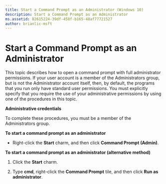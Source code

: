 ```yaml
---
title: Start a Command Prompt as an Administrator (Windows 10)
description: Start a Command Prompt as an Administrator
ms.assetid: 82615224-39df-458f-b165-48af77721527
author: brianlic-msft
---
```


# Start a Command Prompt as an Administrator


This topic describes how to open a command prompt with full administrator permissions. If your user account is a member of the Administrators group, but is not the Administrator account itself, then, by default, the programs that you run only have standard user permissions. You must explicitly specify that you require the use of your administrative permissions by using one of the procedures in this topic.

**Administrative credentials**

To complete these procedures, you must be a member of the Administrators group.

**To start a command prompt as an administrator**

-   Right-click the **Start** charm, and then click **Command Prompt (Admin)**.

**To start a command prompt as an administrator (alternative method)**

1.  Click the **Start** charm.

2.  Type **cmd**, right-click the **Command Prompt** tile, and then click **Run as administrator**.

 

 





